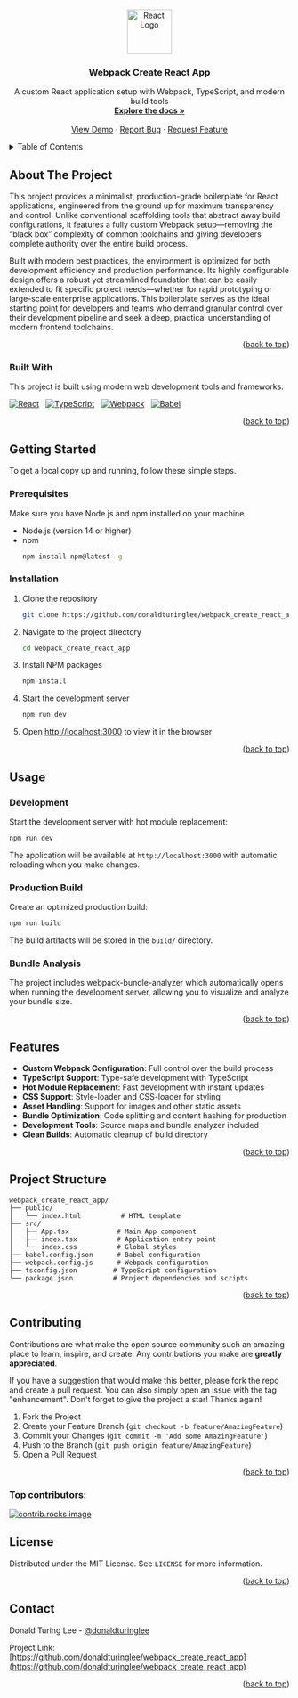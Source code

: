 <a id="readme-top"></a>


<br />
<div align="center">
  <a href="https://github.com/donaldturinglee/webpack_create_react_app">
    <img src="https://go-skill-icons.vercel.app/api/icons?i=react&theme=dark" alt="React Logo" width="80" height="80">
  </a>

<h3 align="center">Webpack Create React App</h3>

  <p align="center">
    A custom React application setup with Webpack, TypeScript, and modern build tools
    <br />
    <a href="https://github.com/donaldturinglee/webpack_create_react_app"><strong>Explore the docs »</strong></a>
    <br />
    <br />
    <a href="https://github.com/donaldturinglee/webpack_create_react_app">View Demo</a>
    ·
    <a href="https://github.com/donaldturinglee/webpack_create_react_app/issues/new?labels=bug&template=bug-report---.md">Report Bug</a>
    ·
    <a href="https://github.com/donaldturinglee/webpack_create_react_app/issues/new?labels=enhancement&template=feature-request---.md">Request Feature</a>
  </p>
</div>


<details>
  <summary>Table of Contents</summary>
  <ol>
    <li>
      <a href="#about-the-project">About The Project</a>
      <ul>
        <li><a href="#built-with">Built With</a></li>
      </ul>
    </li>
    <li>
      <a href="#getting-started">Getting Started</a>
      <ul>
        <li><a href="#prerequisites">Prerequisites</a></li>
        <li><a href="#installation">Installation</a></li>
      </ul>
    </li>
    <li><a href="#usage">Usage</a></li>
    <li><a href="#features">Features</a></li>
    <li><a href="#project-structure">Project Structure</a></li>
    <li><a href="#contributing">Contributing</a></li>
    <li><a href="#license">License</a></li>
    <li><a href="#contact">Contact</a></li>
  </ol>
</details>


## About The Project

This project provides a minimalist, production-grade boilerplate for React applications, engineered from the ground up for maximum transparency and control. Unlike conventional scaffolding tools that abstract away build configurations, it features a fully custom Webpack setup—removing the “black box” complexity of common toolchains and giving developers complete authority over the entire build process.

Built with modern best practices, the environment is optimized for both development efficiency and production performance. Its highly configurable design offers a robust yet streamlined foundation that can be easily extended to fit specific project needs—whether for rapid prototyping or large-scale enterprise applications. This boilerplate serves as the ideal starting point for developers and teams who demand granular control over their development pipeline and seek a deep, practical understanding of modern frontend toolchains.

<p align="right">(<a href="#readme-top">back to top</a>)</p>

### Built With

This project is built using modern web development tools and frameworks:

[![React][React]][React-url] &nbsp;
[![TypeScript][TypeScript]][TypeScript-url] &nbsp;
[![Webpack][Webpack]][Webpack-url] &nbsp;
[![Babel][Babel]][Babel-url] &nbsp;

<p align="right">(<a href="#readme-top">back to top</a>)</p>


## Getting Started

To get a local copy up and running, follow these simple steps.

### Prerequisites

Make sure you have Node.js and npm installed on your machine.

* Node.js (version 14 or higher)
* npm
  ```sh
  npm install npm@latest -g
  ```

### Installation

1. Clone the repository
   ```sh
   git clone https://github.com/donaldturinglee/webpack_create_react_app.git
   ```
2. Navigate to the project directory
   ```sh
   cd webpack_create_react_app
   ```
3. Install NPM packages
   ```sh
   npm install
   ```
4. Start the development server
   ```sh
   npm run dev
   ```
5. Open [http://localhost:3000](http://localhost:3000) to view it in the browser

<p align="right">(<a href="#readme-top">back to top</a>)</p>


## Usage

### Development

Start the development server with hot module replacement:

```sh
npm run dev
```

The application will be available at `http://localhost:3000` with automatic reloading when you make changes.

### Production Build

Create an optimized production build:

```sh
npm run build
```

The build artifacts will be stored in the `build/` directory.

### Bundle Analysis

The project includes webpack-bundle-analyzer which automatically opens when running the development server, allowing you to visualize and analyze your bundle size.

<p align="right">(<a href="#readme-top">back to top</a>)</p>


## Features

- **Custom Webpack Configuration**: Full control over the build process
- **TypeScript Support**: Type-safe development with TypeScript
- **Hot Module Replacement**: Fast development with instant updates
- **CSS Support**: Style-loader and CSS-loader for styling
- **Asset Handling**: Support for images and other static assets
- **Bundle Optimization**: Code splitting and content hashing for production
- **Development Tools**: Source maps and bundle analyzer included
- **Clean Builds**: Automatic cleanup of build directory

<p align="right">(<a href="#readme-top">back to top</a>)</p>


## Project Structure

```
webpack_create_react_app/
├── public/
│   └── index.html          # HTML template
├── src/
│   ├── App.tsx            # Main App component
│   ├── index.tsx          # Application entry point
│   └── index.css          # Global styles
├── babel.config.json      # Babel configuration
├── webpack.config.js      # Webpack configuration
├── tsconfig.json         # TypeScript configuration
└── package.json          # Project dependencies and scripts
```

<p align="right">(<a href="#readme-top">back to top</a>)</p>


## Contributing

Contributions are what make the open source community such an amazing place to learn, inspire, and create. Any contributions you make are **greatly appreciated**.

If you have a suggestion that would make this better, please fork the repo and create a pull request. You can also simply open an issue with the tag "enhancement".
Don't forget to give the project a star! Thanks again!

1. Fork the Project
2. Create your Feature Branch (`git checkout -b feature/AmazingFeature`)
3. Commit your Changes (`git commit -m 'Add some AmazingFeature'`)
4. Push to the Branch (`git push origin feature/AmazingFeature`)
5. Open a Pull Request

<p align="right">(<a href="#readme-top">back to top</a>)</p>


### Top contributors:

<a href="https://github.com/donaldturinglee/webpack_create_react_app/graphs/contributors">
  <img src="https://contrib.rocks/image?repo=donaldturinglee/webpack_create_react_app" alt="contrib.rocks image" />
</a>


## License

Distributed under the MIT License. See `LICENSE` for more information.

<p align="right">(<a href="#readme-top">back to top</a>)</p>


## Contact

Donald Turing Lee - [@donaldturinglee](https://github.com/donaldturinglee)

Project Link: [https://github.com/donaldturinglee/webpack_create_react_app](https://github.com/donaldturinglee/webpack_create_react_app)

<p align="right">(<a href="#readme-top">back to top</a>)</p>


[contributors-shield]: https://img.shields.io/github/contributors/donaldturinglee/webpack_create_react_app.svg?style=for-the-badge
[contributors-url]: https://github.com/donaldturinglee/webpack_create_react_app/graphs/contributors
[React]: https://go-skill-icons.vercel.app/api/icons?i=react&theme=dark
[React-url]: https://react.dev/
[TypeScript]: https://go-skill-icons.vercel.app/api/icons?i=typescript&theme=dark
[TypeScript-url]: https://www.typescriptlang.org/
[Webpack]: https://go-skill-icons.vercel.app/api/icons?i=webpack&theme=dark
[Webpack-url]: https://webpack.js.org/
[Babel]: https://go-skill-icons.vercel.app/api/icons?i=babel&theme=dark
[Babel-url]: https://babeljs.io/
